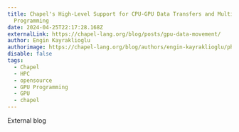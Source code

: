 ```yaml
---
title: Chapel's High-Level Support for CPU-GPU Data Transfers and Multi-GPU
  Programming
date: 2024-04-25T22:17:28.168Z
externalLink: https://chapel-lang.org/blog/posts/gpu-data-movement/
author: Engin Kayraklioglu
authorimage: https://chapel-lang.org/blog/authors/engin-kayraklioglu/photo.jpg
disable: false
tags:
  - Chapel
  - HPC
  - opensource
  - GPU Programming
  - GPU
  - chapel
---
```

E﻿xternal blog